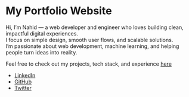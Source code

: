 # My Portfolio Website

Hi, I’m Nahid — a web developer and engineer who loves building clean, impactful digital experiences.  
I focus on simple design, smooth user flows, and scalable solutions.  
I’m passionate about web development, machine learning, and helping people turn ideas into reality.

Feel free to check out my projects, tech stack, and experience [here](https://portfolio-nahid-azad.netlify.app/)

- [LinkedIn](https://in.linkedin.com/in/tagnahid)
- [GitHub](https://github.com/inv-nahid)
- [Twitter](https://x.com/xizt_7)
